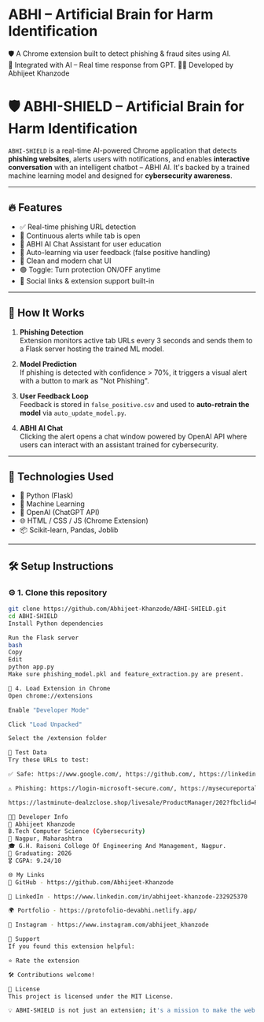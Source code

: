 # ABHI – Artificial Brain for Harm Identification

🛡️ A Chrome extension built to detect phishing & fraud sites using AI.  
💬 Integrated with AI – Real time response from GPT. 
👨‍💻 Developed by Abhijeet Khanzode

# 🛡️ ABHI-SHIELD – Artificial Brain for Harm Identification

`ABHI-SHIELD` is a real-time AI-powered Chrome application that detects **phishing websites**, alerts users with notifications, and enables **interactive conversation** with an intelligent chatbot – ABHI AI. It's backed by a trained machine learning model and designed for **cybersecurity awareness**.

---

## 🔥 Features

- ✅ Real-time phishing URL detection
- 🔔 Continuous alerts while tab is open
- 🤖 ABHI AI Chat Assistant for user education
- 🧠 Auto-learning via user feedback (false positive handling)
- 💬 Clean and modern chat UI
- 🟢 Toggle: Turn protection ON/OFF anytime
- 🔗 Social links & extension support built-in

---



## 🚀 How It Works

1. **Phishing Detection**  
   Extension monitors active tab URLs every 3 seconds and sends them to a Flask server hosting the trained ML model.

2. **Model Prediction**  
   If phishing is detected with confidence > 70%, it triggers a visual alert with a button to mark as "Not Phishing".

3. **User Feedback Loop**  
   Feedback is stored in `false_positive.csv` and used to **auto-retrain the model** via `auto_update_model.py`.

4. **ABHI AI Chat**  
   Clicking the alert opens a chat window powered by OpenAI API where users can interact with an assistant trained for cybersecurity.

---

## 🧠 Technologies Used

- 🐍 Python (Flask)
- 🎯 Machine Learning
- 🤖 OpenAI (ChatGPT API)
- 🌐 HTML / CSS / JS (Chrome Extension)
- 📦 Scikit-learn, Pandas, Joblib

---

## 🛠️ Setup Instructions

### ⚙️ 1. Clone this repository

```bash
git clone https://github.com/Abhijeet-Khanzode/ABHI-SHIELD.git
cd ABHI-SHIELD
Install Python dependencies

Run the Flask server
bash
Copy
Edit
python app.py
Make sure phishing_model.pkl and feature_extraction.py are present.

🧪 4. Load Extension in Chrome
Open chrome://extensions

Enable "Developer Mode"

Click "Load Unpacked"

Select the /extension folder

🧪 Test Data
Try these URLs to test:

✅ Safe: https://www.google.com/, https://github.com/, https://linkedin.com/

⚠️ Phishing: https://login-microsoft-secure.com/, https://mysecureportal.fake-domain.com/

https://lastminute-dealzclose.shop/livesale/ProductManager/202?fbclid=PAQ0xDSwKMVyVleHRuA2FlbQEwAGFkaWQBqxxWsmSR1QGnduLWPYem31BlFPwTZ8z8oVoKyXg_b1xjpCxOKNJ96Ka3Wq8Wf-Y6FenpylA_aem_fLYEAkM3VNO6NI4ECPYCGA

👨‍💻 Developer Info
👤 Abhijeet Khanzode
B.Tech Computer Science (Cybersecurity)
📍 Nagpur, Maharashtra
🎓 G.H. Raisoni College Of Engineering And Management, Nagpur.
📆 Graduating: 2026
🎖️ CGPA: 9.24/10

🌐 My Links
🔗 GitHub - https://github.com/Abhijeet-Khanzode

💼 LinkedIn - https://www.linkedin.com/in/abhijeet-khanzode-232925370

🌍 Portfolio - https://protofolio-devabhi.netlify.app/

📸 Instagram - https://www.instagram.com/abhijeet_khanzode

🙌 Support
If you found this extension helpful:

⭐ Rate the extension

🛠️ Contributions welcome!

📄 License
This project is licensed under the MIT License.

💡 ABHI-SHIELD is not just an extension; it's a mission to make the web a safer place using AI.
